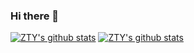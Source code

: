 ### Hi there 👋

<!--
**ZTY18873242003/ZTY18873242003** is a ✨ _special_ ✨ repository because its `README.md` (this file) appears on your GitHub profile.

Here are some ideas to get you started:

- 🔭 I’m currently working on ...
- 🌱 I’m currently learning ...
- 👯 I’m looking to collaborate on ...
- 🤔 I’m looking for help with ...
- 💬 Ask me about ...
- 📫 How to reach me: ...
- 😄 Pronouns: ...
- ⚡ Fun fact: ...
-->

[![ZTY's github stats](https://github-readme-stats.vercel.app/api?username=ZTY18873242003&show_icons=true&theme=radical)](https://github.com/anuraghazra/github-readme-stats)
[![ZTY's github stats](https://github-readme-stats.vercel.app/api/top-langs/?username=ZTY18873242003&layout=compact)](https://github.com/anuraghazra/github-readme-stats)

